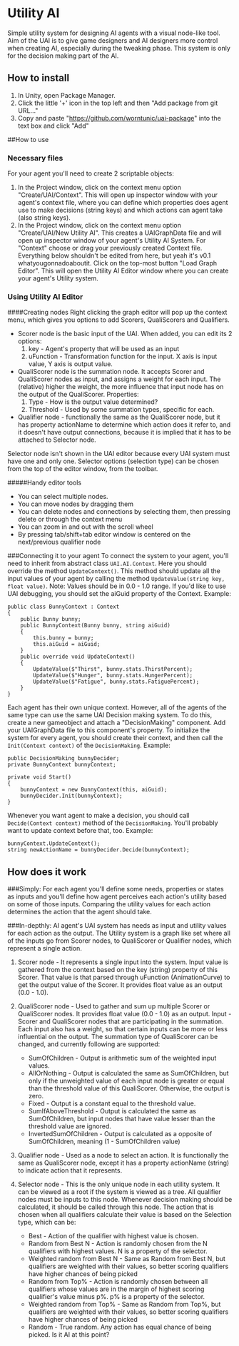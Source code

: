 # Utility AI
Simple utility system for designing AI agents with a visual node-like tool.
Aim of the UAI is to give game designers and AI designers more control when creating AI, especially during the tweaking phase.
This system is only for the decision making part of the AI.

## How to install
1. In Unity, open Package Manager.
2. Click the little '+' icon in the top left and then "Add package from git URL..."
3. Copy and paste "https://github.com/worntunic/uai-package" into the text box and click "Add"

##How to use
### Necessary files
For your agent you'll need to create 2 scriptable objects:

1. In the Project window, click on the context menu option "Create/UAI/Context". This will open up inspector window with your agent's context file, where you can define which properties does agent use to make decisions (string keys) and which actions can agent take (also string keys).
2. In the Project window, click on the context menu option "Create/UAI/New Utility AI". This creates a UAIGraphData file and will open up inspector window of your agent's Utility AI System. For "Context" choose or drag your previously created Context file. Everything below shouldn't be edited from here, but yeah it's v0.1 whatyougonnadoaboutit. Click on the top-most button "Load Graph Editor". This will open the Utility AI Editor window where you can create your agent's Utility system.

### Using Utility AI Editor

####Creating nodes
Right clicking the graph editor will pop up the context menu, which gives you options to add Scorers, QualiScorers and Qualifiers.
- Scorer node is the basic input of the UAI. When added, you can edit its 2 options:
    1. key - Agent's property that will be used as an input 
    2. uFunction - Transformation function for the input. X axis is input value, Y axis is output value.
- QualiScorer node is the summation node. It accepts Scorer and QualiScorer nodes as input, and assigns a weight for each input. The (relative) higher the weight, the more influence that input node has on the output of the QualiScorer. Properties:
    1. Type - How is the output value determined?
    2. Threshold - Used by some summation types, specific for each.
- Qualifier node - functionally the same as the QualiScorer node, but it has property actionName to determine which action does it refer to, and it doesn't have output connections, because it is implied that it has to be attached to Selector node.

Selector node isn't shown in the UAI editor because every UAI system must have one and only one. Selector options (selection type) can be chosen from the top of the editor window, from the toolbar. 

#####Handy editor tools
- You can select multiple nodes.
- You can move nodes by dragging them
- You can delete nodes and connections by selecting them, then pressing delete or through the context menu
- You can zoom in and out with the scroll wheel
- By pressing tab/shift+tab editor window is centered on the next/previous qualifier node

###Connecting it to your agent
To connect the system to your agent, you'll need to inherit from abstract class `UAI.AI.Context`. Here you should override the method `UpdateContext()`. This method should update all the input values of your agent by calling the method `UpdateValue(string key, float value)`. Note: Values should be in 0.0 - 1.0 range. If you'd like to use UAI debugging, you should set the aiGuid property of the Context. Example:

```
public class BunnyContext : Context
{
    public Bunny bunny;
    public BunnyContext(Bunny bunny, string aiGuid)
    {
        this.bunny = bunny;
        this.aiGuid = aiGuid;
    }
    public override void UpdateContext()
    {
        UpdateValue($"Thirst", bunny.stats.ThirstPercent);
        UpdateValue($"Hunger", bunny.stats.HungerPercent);
        UpdateValue($"Fatigue", bunny.stats.FatiguePercent);
    }
}
```

Each agent has their own unique context. However, all of the agents of the same type can use the same UAI Decision making system. To do this, create a new gameobject and attach a "DecisionMaking" component. Add your UAIGraphData file to this component's property. To initialize the system for every agent, you should create their context, and then call the `Init(Context context)` of the `DecisionMaking`. Example:

```
public DecisionMaking bunnyDecider;
private BunnyContext bunnyContext;

private void Start() 
{
    bunnyContext = new BunnyContext(this, aiGuid);
    bunnyDecider.Init(bunnyContext);
}
```

Whenever you want agent to make a decision, you should call `Decide(Context context)` method of the `DecisionMaking`. You'll probably want to update context before that, too. Example:

```
bunnyContext.UpdateContext();
string newActionName = bunnyDecider.Decide(bunnyContext);
```

## How does it work

###Simply:
For each agent you'll define some needs, properties or states as inputs and you'll define how agent perceives each action's utility based on some of those inputs. Comparing the utility values for each action determines the action that the agent should take.

###In-depthly:
AI agent's UAI system has needs as input and utility values for each action as the output. The Utility system is a graph like set where all of the inputs go from Scorer nodes, to QualiScorer or Qualifier nodes, which represent a single action.

1. Scorer node - It represents a single input into the system. Input value is gathered from the context based on the key (string) property of this Scorer. That value is that parsed through uFunction (AnimationCurve) to get the output value of the Scorer. It provides float value as an output (0.0 - 1.0).
    
2. QualiScorer node - Used to gather and sum up multiple Scorer or QualiScorer nodes. It provides float value (0.0 - 1.0) as an output. Input - Scorer and QualiScorer nodes that are participating in the summation. Each input also has a weight, so that certain inputs can be more or less influential on the output. The summation type of QualiScorer can be changed, and currently following are supported:
    - SumOfChildren - Output is arithmetic sum of the weighted input values.
    - AllOrNothing - Output is calculated the same as SumOfChildren, but only if the unweighted value of each input node is greater or equal than the threshold value of this QualiScorer. Otherwise, the output is zero.
    - Fixed - Output is a constant equal to the threshold value.
    - SumIfAboveThreshold - Output is calculated the same as SumOfChildren, but input nodes that have value lesser than the threshold value are ignored.
    - InvertedSumOfChildren - Output is calculated as a opposite of SumOfChildren, meaning (1 - SumOfChildren value)

3. Qualifier node - Used as a node to select an action. It is functionally the same as QualiScorer node, except it has a property actionName (string) to indicate action that it represents.

4. Selector node - This is the only unique node in each utility system. It can be viewed as a root if the system is viewed as a tree. All qualifier nodes must be inputs to this node. Whenever decision making should be calculated, it should be called through this node. The action that is chosen when all qualifiers calculate their value is based on the Selection type, which can be:
    - Best - Action of the qualifier with highest value is chosen.
    - Random from Best N - Action is randomly chosen from the N qualifiers with highest values. N is a property of the selector.
    - Weighted random from Best N - Same as Random from Best N, but qualifiers are weighted with their values, so better scoring qualifiers have higher chances of being picked
    - Random from Top% - Action is randomly chosen between all qualifiers whose values are in the margin of highest scoring qualifier's value minus p%. p% is a property of the selector.
    - Weighted random from Top% - Same as Random from Top%, but qualifiers are weighted with their values, so better scoring qualifiers have higher chances of being picked
    - Random - True random. Any action has equal chance of being picked. Is it AI at this point?
